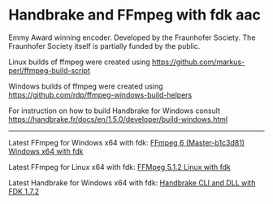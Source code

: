 # Handbrake and FFmpeg with fdk aac

Emmy Award winning encoder. Developed by the Fraunhofer Society. The Fraunhofer Society itself is partially funded by the public.


Linux builds of ffmpeg were created using https://github.com/markus-perl/ffmpeg-build-script

Windows builds of ffmpeg were created using https://github.com/rdp/ffmpeg-windows-build-helpers

For instruction on how to build Handbrake for Windows consult https://handbrake.fr/docs/en/1.5.0/developer/build-windows.html

-----------------

Latest FFmpeg for Windows x64 with fdk:
[FFmpeg 6 (Master-b1c3d81) Windows x64 with fdk](https://github.com/FT129/Handbrake-and-FFmpeg-with-fdk-aac/releases/tag/ffmpeg6-master-b1c3d81)

Latest FFmpeg for Linux x64 with fdk:
[FFMpeg 5.1.2 Linux with fdk](https://github.com/FT129/Handbrake-and-FFmpeg-with-fdk-aac/releases/tag/ffmpeg5.1.2Li)

Latest Handbrake for Windows x64 with fdk:
[Handbrake CLI and DLL with FDK 1.7.2](https://github.com/FT129/Handbrake-and-FFmpeg-with-fdk-aac/releases/tag/1.7.2)

